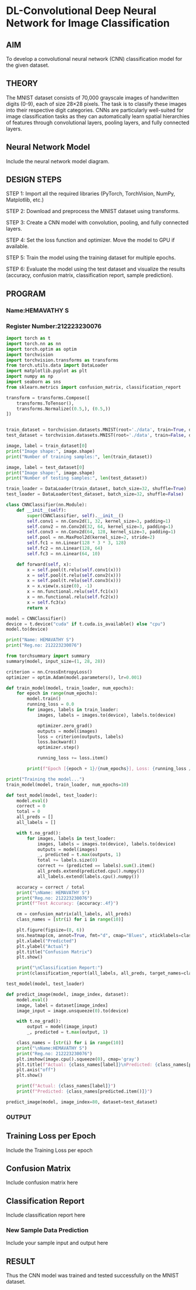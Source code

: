 # DL-Convolutional Deep Neural Network for Image Classification

## AIM
To develop a convolutional neural network (CNN) classification model for the given dataset.

## THEORY
The MNIST dataset consists of 70,000 grayscale images of handwritten digits (0-9), each of size 28×28 pixels. The task is to classify these images into their respective digit categories. CNNs are particularly well-suited for image classification tasks as they can automatically learn spatial hierarchies of features through convolutional layers, pooling layers, and fully connected layers.

## Neural Network Model
Include the neural network model diagram.

## DESIGN STEPS

STEP 1:
Import all the required libraries (PyTorch, TorchVision, NumPy, Matplotlib, etc.)

STEP 2:
Download and preprocess the MNIST dataset using transforms.

STEP 3:
Create a CNN model with convolution, pooling, and fully connected layers.

STEP 4:
Set the loss function and optimizer. Move the model to GPU if available.

STEP 5:
Train the model using the training dataset for multiple epochs.

STEP 6:
Evaluate the model using the test dataset and visualize the results (accuracy, confusion matrix, classification report, sample prediction).





## PROGRAM

### Name:HEMAVATHY S

### Register Number:212223230076

```python
import torch as t
import torch.nn as nn
import torch.optim as optim
import torchvision
import torchvision.transforms as transforms
from torch.utils.data import DataLoader
import matplotlib.pyplot as plt
import numpy as np
import seaborn as sns
from sklearn.metrics import confusion_matrix, classification_report

transform = transforms.Compose([
    transforms.ToTensor(),
    transforms.Normalize((0.5,), (0.5,))
])


train_dataset = torchvision.datasets.MNIST(root='./data', train=True, download=True, transform=transform)
test_dataset = torchvision.datasets.MNIST(root='./data', train=False, download=True, transform=transform)

image, label = train_dataset[0]
print("Image shape:", image.shape)
print("Number of training samples:", len(train_dataset))

image, label = test_dataset[0]
print("Image shape:", image.shape)
print("Number of testing samples:", len(test_dataset))

train_loader = DataLoader(train_dataset, batch_size=32, shuffle=True)
test_loader = DataLoader(test_dataset, batch_size=32, shuffle=False)

class CNNClassifier(nn.Module):
    def __init__(self):
        super(CNNClassifier, self).__init__()
        self.conv1 = nn.Conv2d(1, 32, kernel_size=3, padding=1)
        self.conv2 = nn.Conv2d(32, 64, kernel_size=3, padding=1)
        self.conv3 = nn.Conv2d(64, 128, kernel_size=3, padding=1)
        self.pool = nn.MaxPool2d(kernel_size=2, stride=2)
        self.fc1 = nn.Linear(128 * 3 * 3, 128)
        self.fc2 = nn.Linear(128, 64)
        self.fc3 = nn.Linear(64, 10)

    def forward(self, x):
        x = self.pool(t.relu(self.conv1(x)))
        x = self.pool(t.relu(self.conv2(x)))
        x = self.pool(t.relu(self.conv3(x)))
        x = x.view(x.size(0), -1)
        x = nn.functional.relu(self.fc1(x))
        x = nn.functional.relu(self.fc2(x))
        x = self.fc3(x)
        return x

model = CNNClassifier()
device = t.device("cuda" if t.cuda.is_available() else "cpu")
model.to(device)

print("Name: HEMAVATHY S")
print("Reg.no: 212223230076")

from torchsummary import summary
summary(model, input_size=(1, 28, 28))

criterion = nn.CrossEntropyLoss()
optimizer = optim.Adam(model.parameters(), lr=0.001)

def train_model(model, train_loader, num_epochs):
    for epoch in range(num_epochs):
        model.train()
        running_loss = 0.0
        for images, labels in train_loader:
            images, labels = images.to(device), labels.to(device)

            optimizer.zero_grad()
            outputs = model(images)
            loss = criterion(outputs, labels)
            loss.backward()
            optimizer.step()

            running_loss += loss.item()

        print(f"Epoch [{epoch + 1}/{num_epochs}], Loss: {running_loss / len(train_loader):.4f}")

print("Training the model...")
train_model(model, train_loader, num_epochs=10)

def test_model(model, test_loader):
    model.eval()
    correct = 0
    total = 0
    all_preds = []
    all_labels = []

    with t.no_grad():
        for images, labels in test_loader:
            images, labels = images.to(device), labels.to(device)
            outputs = model(images)
            _, predicted = t.max(outputs, 1)
            total += labels.size(0)
            correct += (predicted == labels).sum().item()
            all_preds.extend(predicted.cpu().numpy())
            all_labels.extend(labels.cpu().numpy())

    accuracy = correct / total
    print("\nName: HEMAVATHY S")
    print("Reg.no: 212223230076")
    print(f"Test Accuracy: {accuracy:.4f}")

    cm = confusion_matrix(all_labels, all_preds)
    class_names = [str(i) for i in range(10)]

    plt.figure(figsize=(8, 6))
    sns.heatmap(cm, annot=True, fmt="d", cmap="Blues", xticklabels=class_names, yticklabels=class_names)
    plt.xlabel("Predicted")
    plt.ylabel("Actual")
    plt.title("Confusion Matrix")
    plt.show()

    print("\nClassification Report:")
    print(classification_report(all_labels, all_preds, target_names=class_names))

test_model(model, test_loader)

def predict_image(model, image_index, dataset):
    model.eval()
    image, label = dataset[image_index]
    image_input = image.unsqueeze(0).to(device)

    with t.no_grad():
        output = model(image_input)
        _, predicted = t.max(output, 1)

    class_names = [str(i) for i in range(10)]
    print("\nName:HEMAVATHY S")
    print("Reg.no: 212223230076")
    plt.imshow(image.cpu().squeeze(0), cmap='gray')
    plt.title(f"Actual: {class_names[label]}\nPredicted: {class_names[predicted.item()]}")
    plt.axis("off")
    plt.show()

    print(f"Actual: {class_names[label]}")
    print(f"Predicted: {class_names[predicted.item()]}")

predict_image(model, image_index=80, dataset=test_dataset)


```

### OUTPUT

## Training Loss per Epoch

Include the Training Loss per epoch

## Confusion Matrix

Include confusion matrix here

## Classification Report
Include classification report here

### New Sample Data Prediction
Include your sample input and output here

## RESULT
Thus the CNN model was trained and tested successfully on the MNIST dataset.
